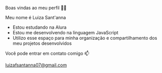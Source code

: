 Boas vindas ao meu perfil 💙💙

Meu nome é Luiza Sant'anna

- Estou estudando na Alura
- Estou me desenvolvendo na linguagem JavaScript
- Utilizo esse espaço para minha organização e compartilhamento dos meu projetos desenvolvidos

Você pode entrar em contato comigo 📫

luizafsantanna07@gmail.com

